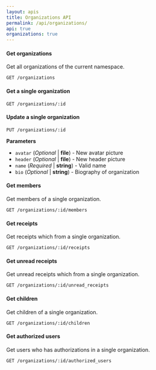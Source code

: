 ```yaml
---
layout: apis
title: Organizations API
permalink: /api/organizations/
api: true
organizations: true
---
```


#### Get organizations

Get all organizations of the current namespace.

    GET /organizations


#### Get a single organization

    GET /organizations/:id


#### Update a single organization

    PUT /organizations/:id

**Parameters**

* `avatar` (*Optional* | **file**) - New avatar picture
* `header` (*Optional* | **file**) - New header picture
* `name` (*Required* | **string**) - Valid name
* `bio` (*Optional* | **string**) - Biography of organization


#### Get members

Get members of a single organization.

    GET /organizations/:id/members


#### Get receipts

Get receipts which from a single organization.

    GET /organizations/:id/receipts


#### Get unread receipts

Get unread receipts which from a single organization.

    GET /organizations/:id/unread_receipts


#### Get children

Get children of a single organization.

    GET /organizations/:id/children


#### Get authorized users

Get users who has authorizations in a single organization.

    GET /organizations/:id/authorized_users


